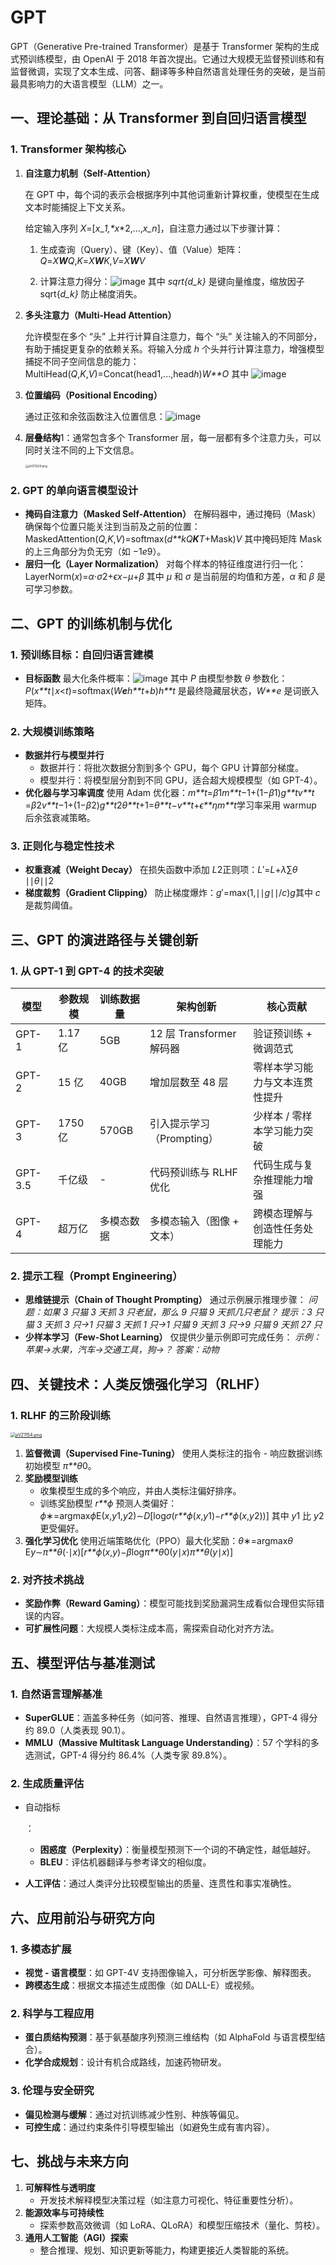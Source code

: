 # GPT

GPT（Generative Pre-trained Transformer）是基于 Transformer 架构的生成式预训练模型，由 OpenAI 于 2018 年首次提出。它通过大规模无监督预训练和有监督微调，实现了文本生成、问答、翻译等多种自然语言处理任务的突破，是当前最具影响力的大语言模型（LLM）之一。

## **一、理论基础：从 Transformer 到自回归语言模型**

### 1. **Transformer 架构核心**

1. **自注意力机制（Self-Attention）**

   在 GPT 中，每个词的表示会根据序列中其他词重新计算权重，使模型在生成文本时能捕捉上下文关系。

   给定输入序列 *X*=[*x*__1,*x_*2,...,*x_n*]，自注意力通过以下步骤计算：

   1. 生成查询（Query）、键（Key）、值（Value）矩阵：*Q*=*X**W**Q*,*K*=*X**W**K*,*V*=*X**W**V*

   2. 计算注意力得分：![image](https://latex.codecogs.com/png.image?%5Cdpi%7B120%7D&space;%5Cbg_white&space;%5Ctext%7BAttention%7D(Q,&space;K,&space;V)&space;=&space;%5Ctext%7Bsoftmax%7D%5Cleft(%5Cfrac%7BQK%5ET%7D%7B%5Csqrt%7Bd_k%7D%7D%5Cright)V)
      其中 *sqrt{d_k}* 是键向量维度，缩放因子 sqrt{*d_k}* 防止梯度消失。

2. **多头注意力（Multi-Head Attention）**

   允许模型在多个 “头” 上并行计算自注意力，每个 “头” 关注输入的不同部分，有助于捕捉更复杂的依赖关系。将输入分成 *h* 个头并行计算注意力，增强模型捕捉不同子空间信息的能力：MultiHead(*Q*,*K*,*V*)=Concat(head1,...,head*h*)*W**O*
   其中 ![image](https://latex.codecogs.com/png.image?%5Cdpi%7B120%7D&space;%5Cbg_white&space;%5Ctext%7BMultiHead%7D(Q,&space;K,&space;V)&space;=&space;%5Ctext%7BConcat%7D(%5Ctext%7Bhead%7D_1,&space;%5Cldots,&space;%5Ctext%7Bhead%7D_h)W%5EO)

3. **位置编码（Positional Encoding）**

   通过正弦和余弦函数注入位置信息：![image](https://latex.codecogs.com/png.image?%5Cdpi%7B120%7D&space;%5Cbg_white&space;%5Cbegin%7Baligned%7D&space;%5Ctext%7BPE%7D_%7B(pos,&space;2i)%7D&space;&=&space;%5Csin%5Cleft(%5Cfrac%7Bpos%7D%7B10000%5E%7B2i/d_%7B%5Ctext%7Bmodel%7D%7D%7D%7D%5Cright)%5C&space;%5Ctext%7BPE%7D_%7B(pos,&space;2i+1)%7D&space;&=&space;%5Ccos%5Cleft(%5Cfrac%7Bpos%7D%7B10000%5E%7B2i/d_%7B%5Ctext%7Bmodel%7D%7D%7D%7D%5Cright)&space;%5Cend%7Baligned%7D)

4. **层叠结构**1：通常包含多个 Transformer 层，每一层都有多个注意力头，可以同时关注不同的上下文信息。

   <img src="https://s21.ax1x.com/2025/06/22/pVZ1GG9.png" alt="pVZ1GG9.png" style="zoom: 33%;" />

### 2. **GPT 的单向语言模型设计**

- **掩码自注意力（Masked Self-Attention）**
  在解码器中，通过掩码（Mask）确保每个位置只能关注到当前及之前的位置：MaskedAttention(*Q*,*K*,*V*)=softmax(*d**k*​​*Q**K**T*+Mask​)*V*
  其中掩码矩阵 Mask 的上三角部分为负无穷（如 −1*e*9）。
- **层归一化（Layer Normalization）**
  对每个样本的特征维度进行归一化：LayerNorm(*x*)=*α*⋅*σ*2+*ϵ*​*x*−*μ*​+*β*
  其中 *μ* 和 *σ* 是当前层的均值和方差，*α* 和 *β* 是可学习参数。

## **二、GPT 的训练机制与优化**

### 1. **预训练目标：自回归语言建模**

- **目标函数**
  最大化条件概率：![image](https://latex.codecogs.com/png.image?%5Cdpi%7B120%7D&space;%5Cbg_white&space;L&space;=&space;%5Csum_%7Bt=1%7D%5ET&space;%5Clog&space;P(x_t&space;%7C&space;x_1,&space;x_2,&space;...,&space;x_%7Bt-1%7D))
  其中 *P* 由模型参数 *θ* 参数化：*P*(*x**t*∣*x*<*t*)=softmax(*W**e**h**t*+*b*)*h**t* 是最终隐藏层状态，*W**e* 是词嵌入矩阵。

### 2. **大规模训练策略**

- **数据并行与模型并行**
  - 数据并行：将批次数据分割到多个 GPU，每个 GPU 计算部分梯度。
  - 模型并行：将模型层分割到不同 GPU，适合超大规模模型（如 GPT-4）。
- **优化器与学习率调度**
  使用 Adam 优化器：*m**t*​=*β*1​*m**t*−1​+(1−*β*1​)*g**t*​*v**t*​=*β*2​*v**t*−1​+(1−*β*2​)*g**t*2​*θ**t*+1​=*θ**t*​−*v**t*​​+*ϵ**η*​*m**t*​
  学习率采用 warmup 后余弦衰减策略。

### 3. **正则化与稳定性技术**

- **权重衰减（Weight Decay）**
  在损失函数中添加 *L*2​ 正则项：*L*′=*L*+*λ*∑*θ*​∣∣*θ*∣∣2
- **梯度裁剪（Gradient Clipping）**
  防止梯度爆炸：*g*′=max(1,∣∣*g*∣∣/*c*)*g*​
  其中 *c* 是裁剪阈值。

## **三、GPT 的演进路径与关键创新**

### 1. **从 GPT-1 到 GPT-4 的技术突破**

| 模型    | 参数规模 | 训练数据量 | 架构创新                  | 核心贡献                       |
| ------- | -------- | ---------- | ------------------------- | ------------------------------ |
| GPT-1   | 1.17 亿  | 5GB        | 12 层 Transformer 解码器  | 验证预训练 + 微调范式          |
| GPT-2   | 15 亿    | 40GB       | 增加层数至 48 层          | 零样本学习能力与文本连贯性提升 |
| GPT-3   | 1750 亿  | 570GB      | 引入提示学习（Prompting） | 少样本 / 零样本学习能力突破    |
| GPT-3.5 | 千亿级   | -          | 代码预训练与 RLHF 优化    | 代码生成与复杂推理能力增强     |
| GPT-4   | 超万亿   | 多模态数据 | 多模态输入（图像 + 文本） | 跨模态理解与创造性任务处理能力 |

### 2. **提示工程（Prompt Engineering）**

- **思维链提示（Chain of Thought Prompting）**
  通过示例展示推理步骤：
  *问题：如果 3 只猫 3 天抓 3 只老鼠，那么 9 只猫 9 天抓几只老鼠？*
  *提示：3 只猫 3 天抓 3 只→1 只猫 3 天抓 1 只→1 只猫 9 天抓 3 只→9 只猫 9 天抓 27 只*
- **少样本学习（Few-Shot Learning）**
  仅提供少量示例即可完成任务：
  *示例：苹果→水果，汽车→交通工具，狗→？*
  *答案：动物*

## **四、关键技术：人类反馈强化学习（RLHF）**

### 1. **RLHF 的三阶段训练**

[<img src="https://s21.ax1x.com/2025/06/22/pVZ1154.png" alt="pVZ1154.png" style="zoom:50%;" />](https://imgse.com/i/pVZ1154)

1. **监督微调（Supervised Fine-Tuning）**
   使用人类标注的指令 - 响应数据训练初始模型 *π**θ*0​​。
2. **奖励模型训练**
   - 收集模型生成的多个响应，并由人类标注偏好排序。
   - 训练奖励模型 *r**ϕ* 预测人类偏好：*ϕ*∗=argmax*ϕ*E(*x*,*y*1,*y*2)∼*D*[log*σ*(*r**ϕ*(*x*,*y*1)−*r**ϕ*(*x*,*y*2))]
     其中 *y*1​ 比 *y*2​ 更受偏好。
3. **强化学习优化**
   使用近端策略优化（PPO）最大化奖励：*θ*∗=argmax*θ*​E*y*∼*π**θ*​(⋅∣*x*)​[*r**ϕ*​(*x*,*y*)−*β*log*π**θ*0​​(*y*∣*x*)*π**θ*​(*y*∣*x*)​]

### 2. **对齐技术挑战**

- **奖励作弊（Reward Gaming）**：模型可能找到奖励漏洞生成看似合理但实际错误的内容。
- **可扩展性问题**：大规模人类标注成本高，需探索自动化对齐方法。

## **五、模型评估与基准测试**

### 1. **自然语言理解基准**

- **SuperGLUE**：涵盖多种任务（如问答、推理、自然语言推理），GPT-4 得分约 89.0（人类表现 90.1）。
- **MMLU（Massive Multitask Language Understanding）**：57 个学科的多选测试，GPT-4 得分约 86.4%（人类专家 89.8%）。

### 2. **生成质量评估**

- 自动指标

  ：

  - **困惑度（Perplexity）**：衡量模型预测下一个词的不确定性，越低越好。
  - **BLEU**：评估机器翻译与参考译文的相似度。

- **人工评估**：通过人类评分比较模型输出的质量、连贯性和事实准确性。

## **六、应用前沿与研究方向**

### 1. **多模态扩展**

- **视觉 - 语言模型**：如 GPT-4V 支持图像输入，可分析医学影像、解释图表。
- **跨模态生成**：根据文本描述生成图像（如 DALL-E）或视频。

### 2. **科学与工程应用**

- **蛋白质结构预测**：基于氨基酸序列预测三维结构（如 AlphaFold 与语言模型结合）。
- **化学合成规划**：设计有机合成路线，加速药物研发。

### 3. **伦理与安全研究**

- **偏见检测与缓解**：通过对抗训练减少性别、种族等偏见。
- **可控生成**：通过约束条件引导模型输出（如避免生成有害内容）。

## **七、挑战与未来方向**

1. **可解释性与透明度**
   - 开发技术解释模型决策过程（如注意力可视化、特征重要性分析）。
2. **能源效率与可持续性**
   - 探索参数高效微调（如 LoRA、QLoRA）和模型压缩技术（量化、剪枝）。
3. **通用人工智能（AGI）探索**
   - 整合推理、规划、知识更新等能力，构建更接近人类智能的系统。
